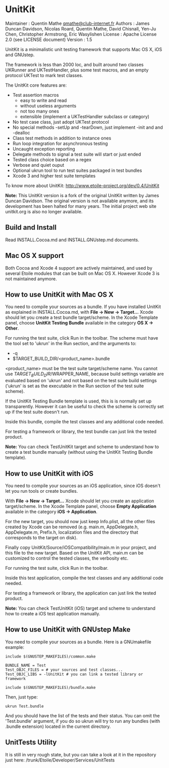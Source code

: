 UnitKit
=======

Maintainer
: Quentin Mathe <qmathe@club-internet.fr>
Authors
: James Duncan Davidson, Nicolas Roard, Quentin Mathe, David Chisnall, Yen-Ju Chen, Christopher Armstrong, Eric Wasylishen
License
: Apache License 2.0 (see LICENSE document)
Version
: 1.5

UnitKit is a minimalistic unit testing framework that supports Mac OS X, iOS and 
GNUstep. 

The framework is less than 2000 loc, and built around two classes UKRunner and 
UKTestHandler, plus some test macros, and an empty protocol UKTest to mark test 
classes.

The UnitKit core features are:

- Test assertion macros
	- easy to write and read
	- without useless arguments
	- not too many ones
	- extensible (implement a UKTestHandler subclass or category)
- No test case class, just adopt UKTest protocol
- No special methods -setUp and -tearDown, just implement -init and and -dealloc 
- Class test methods in addition to instance ones
- Run loop integration for asynchronous testing
- Uncaught exception reporting
- Delegate methods to signal a test suite will start or just ended
- Tested class choice based on a regex
- Verbose and quiet ouput
- Optional ukrun tool to run test suites packaged in test bundles
- Xcode 3 and higher test suite templates

To know more about UnitKit: <http://www.etoile-project.org/dev/0.4/UnitKit>

**Note:** This UnitKit version is a fork of the original UnitKit written by 
James Duncan Davidson. The original version is not available anymore, and its 
development has been halted for many years. The initial project web site 
unitkit.org is also no longer available.


Build and Install
-----------------

Read INSTALL.Cocoa.md and INSTALL.GNUstep.md documents.


Mac OS X support
----------------

Both Cocoa and Xcode 4 support are actively maintained, and used by several 
Etoile modules that can be built on Mac OS X. However Xcode 3 is not maintained 
anymore.


How to use UnitKit with Mac OS X
--------------------------------

You need to compile your sources as a bundle. If you have installed UnitKit 
as explained in INSTALL.Cocoa.md, with **File -> New -> Target...** Xcode should 
let you create a test bundle target/scheme. In the Xcode Template panel, choose 
**UnitKit Testing Bundle** available in the category **OS X -> Other**.

For running the test suite, click Run in the toolbar. The scheme must 
have the tool set to 'ukrun' in the Run section, and the arguments to:

- -q 
- $TARGET_BUILD_DIR/<product_name>.bundle

<product_name> must be the test suite target/scheme name. You cannot use 
$TARGET_BUILD_DIR/$WRAPPER_NAME, because build settings variable are evaluated 
based on 'ukrun' and not based on the test suite build settings ('ukrun' is set 
as the executable in the Run section of the test suite scheme).

If the UnitKit Testing Bundle template is used, this is is normally set up 
transparently. However it can be useful to check the scheme is correctly set up 
if the test suite doesn't run.

Inside this bundle, compile the test classes and any additional code needed. 

For testing a framework or library, the test bundle can just link the tested 
product.

**Note:** You can check TestUnitKit target and scheme to understand how to 
create a test bundle manually (without using the UnitKit Testing Bundle template).


How to use UnitKit with iOS
---------------------------

You need to compile your sources as an iOS application, since iOS doesn't let 
you run tools or create bundles. 

With **File -> New -> Target...** Xcode should let you create an application 
target/scheme. In the Xcode Template panel, choose **Empty Application** 
available in the category **iOS -> Application**.

For the new target, you should now just keep Info.plist, all the other files 
created by Xcode can be removed (e.g. main.m, AppDelegate.h, AppDelegate.m, 
Prefix.h, localization files and the directory that corresponds to the target on 
disk).

Finally copy UnitKit/Source/iOSCompatibility/main.m in your project, and this 
file to the new target. Based on the UnitKit API, main.m can be customized to 
control the tested classes, the verbosity etc.

For running the test suite, click Run in the toolbar.

Inside this test application, compile the test classes and any additional code 
needed. 

For testing a framework or library, the application can just link the tested 
product.

**Note:** You can check TestUnitKit (iOS) target and scheme to understand how to 
create a iOS test application manually.


How to use UnitKit with GNUstep Make
------------------------------------

You need to compile your sources as a bundle. Here is a GNUmakefile example:

    include $(GNUSTEP_MAKEFILES)/common.make

    BUNDLE_NAME = Test
    Test_OBJC_FILES = # your sources and test classes...
    Test_OBJC_LIBS = -lUnitKit # you can link a tested library or framework

    include $(GNUSTEP_MAKEFILES)/bundle.make

Then, just type:

	ukrun Test.bundle

And you should have the list of the tests and their status. You can omit the
'Test.bundle' argument, if you do so ukrun will try to run any bundles (with 
.bundle extension) located in the current directory.


UnitTests Utility
-----------------

It is still in very rough state, but you can take a look at it in the repository 
just here: /trunk/Etoile/Developer/Services/UnitTests
